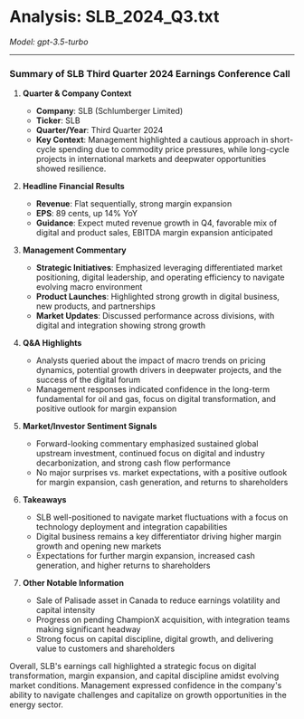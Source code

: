 # Analysis: SLB_2024_Q3.txt

*Model: gpt-3.5-turbo*

---

### Summary of SLB Third Quarter 2024 Earnings Conference Call

1. **Quarter & Company Context**
   - **Company**: SLB (Schlumberger Limited)
   - **Ticker**: SLB
   - **Quarter/Year**: Third Quarter 2024
   - **Key Context**: Management highlighted a cautious approach in short-cycle spending due to commodity price pressures, while long-cycle projects in international markets and deepwater opportunities showed resilience.

2. **Headline Financial Results**
   - **Revenue**: Flat sequentially, strong margin expansion
   - **EPS**: 89 cents, up 14% YoY
   - **Guidance**: Expect muted revenue growth in Q4, favorable mix of digital and product sales, EBITDA margin expansion anticipated

3. **Management Commentary**
   - **Strategic Initiatives**: Emphasized leveraging differentiated market positioning, digital leadership, and operating efficiency to navigate evolving macro environment
   - **Product Launches**: Highlighted strong growth in digital business, new products, and partnerships
   - **Market Updates**: Discussed performance across divisions, with digital and integration showing strong growth

4. **Q&A Highlights**
   - Analysts queried about the impact of macro trends on pricing dynamics, potential growth drivers in deepwater projects, and the success of the digital forum
   - Management responses indicated confidence in the long-term fundamental for oil and gas, focus on digital transformation, and positive outlook for margin expansion

5. **Market/Investor Sentiment Signals**
   - Forward-looking commentary emphasized sustained global upstream investment, continued focus on digital and industry decarbonization, and strong cash flow performance
   - No major surprises vs. market expectations, with a positive outlook for margin expansion, cash generation, and returns to shareholders

6. **Takeaways**
   - SLB well-positioned to navigate market fluctuations with a focus on technology deployment and integration capabilities
   - Digital business remains a key differentiator driving higher margin growth and opening new markets
   - Expectations for further margin expansion, increased cash generation, and higher returns to shareholders

7. **Other Notable Information**
   - Sale of Palisade asset in Canada to reduce earnings volatility and capital intensity
   - Progress on pending ChampionX acquisition, with integration teams making significant headway
   - Strong focus on capital discipline, digital growth, and delivering value to customers and shareholders

Overall, SLB's earnings call highlighted a strategic focus on digital transformation, margin expansion, and capital discipline amidst evolving market conditions. Management expressed confidence in the company's ability to navigate challenges and capitalize on growth opportunities in the energy sector.